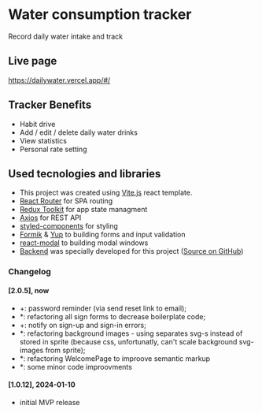 # Water consumption tracker

Record daily water intake and track

## Live page

https://dailywater.vercel.app/#/

## Tracker Benefits
* Habit drive
* Add / edit / delete daily water drinks
* View statistics
* Personal rate setting

## Used tecnologies and libraries
- This project was created using [Vite.js](https://vitejs.dev/guide/#scaffolding-your-first-vite-project) react template.
- [React Router](https://reactrouter.com/en/main) for SPA routing
- [Redux Toolkit](https://redux-toolkit.js.org) for app state managment
- [Axios](https://axios-http.com/) for REST API
- [styled-components](https://styled-components.com) for styling
- [Formik](https://formik.org) & [Yup](https://www.npmjs.com/package/yup) to building forms and input validation
- [react-modal](https://www.npmjs.com/package/react-modal) to building modal windows
- [Backend](https://watertracker-back.onrender.com/api-docs/) was specially developed for this project ([Source on GitHub](https://github.com/dolphin-vr/watertracker-back))

### Changelog
#### [2.0.5], now
- +: password reminder (via send reset link to email);
- *: refactoring all sign forms to decrease boilerplate code;
- +: notify on sign-up and sign-in errors;
- *: refactoring background images - using separates svg-s instead of stored in sprite (because css, unfortunatly, can't scale background svg-images from sprite);
- *: refactoring WelcomePage to improove semantic markup
- *: some minor code improovments
#### [1.0.12], 2024-01-10
- initial MVP release